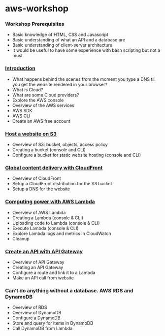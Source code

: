 # aws-workshop

### Workshop Prerequisites
* Basic knowledge of HTML, CSS and Javascript
* Basic understanding of what an API and a database are
* Basic understanding of client-server architecture
* It would be useful to have some experience with bash scripting but not a must


### [Introduction](module-1/README.md)
* What happens behind the scenes from the moment you type a DNS till you get the website rendered in your browser?
* What is Cloud?
* What are some Cloud providers?
* Explore the AWS console
* Overview of the AWS services
* AWS SDK
* AWS CLI
* Create an AWS free account

### [Host a website on S3](module-2/README.md)
* Overview of S3: bucket, objects, access policy
* Creating a bucket (console and CLI)
* Configure a bucket for static website hosting (console and CLI)

### [Global content delivery with CloudFront](module-3/README.md)
* Overview of CloudFront
* Setup a CloudFront distribution for the S3 bucket
* Setup a DNS for the website

### [Computing power with AWS Lambda](module-4/README.md)
* Overview of AWS Lambda
* Creating a Lambda (console & CLI)
* Uploading code to Lambda (console & CLI)
* Execute Lambda (console & CLI)
* Explore Lambda logs and metrics in CloudWatch
* Cleanup

### [Create an API with API Gateway](module-5/README.md)
* Overview of API Gateway
* Creating an API Gateway
* Configure a route and link it to a Lambda
* Make an API call from website

### Can’t do anything without a database. AWS RDS and DynamoDB
* Overview of RDS
* Overview of DynamoDB
* Configure a DynamoDB
* Store and query for items in DynamoDB
* Call DynamoDB from Lambda
